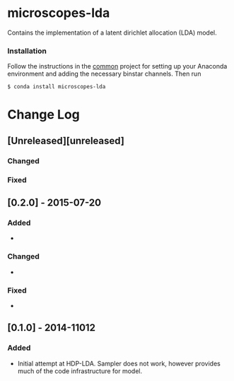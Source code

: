 # microscopes-lda

Contains the implementation of a latent dirichlet allocation (LDA) model.

### Installation
Follow the instructions in the [common](https://github.com/datamicroscopes/common) project for setting up your Anaconda environment and adding the necessary binstar channels. Then run

    $ conda install microscopes-lda

# Change Log

## [Unreleased][unreleased]
### Changed

### Fixed

## [0.2.0] - 2015-07-20
### Added
-

### Changed
-

### Fixed
-

## [0.1.0] - 2014-11012
### Added
- Initial attempt at HDP-LDA. Sampler does not work, however provides much of the code infrastructure for model.